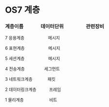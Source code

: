 # OS7 계층



### 계층이름     데이터단위      관련장비

7 응용계층       메시지

6 표현계층       메시지

5 세션계층       메시지

4 전송계층      세그먼트

3 네트워크계층     패킷

2 데이터링크계층   프레임

1 물리계층      비트

